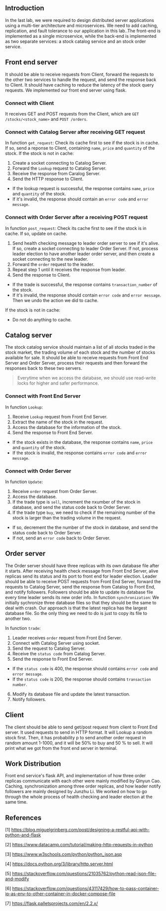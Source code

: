 ## Introduction
In the last lab, we were required to design distributed server applications using a multi-tier architecture and microservices. We need to add caching, replication, and fault tolerance to our application in this lab..The front-end is implemented as a single microservice, while the back-end is implemented as two separate services: a stock catalog service and an stock order service.


## Front end server
It should be able to receive requests from Client, forward the requests to the other two services to handle the request, and send the response back to Client. It should have caching to reduce the latency of the stock query requests.
We implemented our front end server using flask.


### Connect with Client
It receives GET and POST requests from the Client, which are `GET /stocks/<stock_name>` and `POST /orders`.


### Connect with Catalog Server after receiving GET request
In function `get_request`:
Check its cache first to see if the stock is in cache. If so, send a reponse to Client, containing `name`, `price` and `quantity` of the stock.
If the stock is not in cache:
1. Create a socket connecting to Catalog Server.
2. Forward the `Lookup` request to Catalog Server.
3. Receive the response from Caralog Server.
4. Send the HTTP response to Client.
* If the lookup request is successful, the response contains `name`, `price` and `quantity` of the stock.
* If it's invalid, the response should contain an `error code` and `error message`.


### Connect with Order Server after a receiving POST request
In function `post_request`:
Check its cache first to see if the stock is in cache. If so, update on cache.
1. Send health checking message to leader order server to see if it's alive. If so, create a socket connecting to leader Order Server. If not, process leader election to have another leader order server, and then create a socket connecting to the new leader.
2. Forward the `order` request to the leader.
3. Repeat step 1 until it receives the response from leader.
4. Send the response to Client.
* If the trade is successful, the response contains `transaction_number` of the stock.
* If it's invalid, the response should contain `error code` and `error message`. Then we undo the action we did to cache.

If the stock is not in cache:
* Do not do anything to cache.


## Catalog server
The stock catalog service should maintain a list of all stocks traded in the stock market, the trading volume of each stock and the number of stocks available for sale.
It should be able to receive requests from Front End Server and Order Server, process their requests and then forward the responses back to these two servers.
> Everytime when we access the database, we should use read-write locks for higher and safer performance.


### Connect with Front End Server
In function `Lookup`:
1. Receive `Lookup` request from Front End Server.
2. Extract the name of the stock in the request.
3. Access the database for the information of the stock.
4. Send the response to Front End Server.
* If the stock exists in the database, the response contains `name`, `price` and `quantity` of the stock.
* If the stock is invalid, the response contains `error code` and `error message`.


### Connect with Order Server
In function `Update`:
1. Receive `order` request from Order Server.
2. Access the database.
3. If the trade type is `sell`, increment the nxumber of the stock in database, and send the status code back to Order Server.
4. If the trade type `buy`, we need to check if the remaining number of the stock is larger than the trading volume in the request.
- If so, decrement the the number of the stock in database, and send the status code back to Order Server.
- If not, send an `error code` back to Order Server.


## Order server
The Order server should have three replicas with its own database file after it starts.
After receiving health check message from Front End Server, alive replicas send its status and its port to front end for leader election. Leader should be able to receive POST requests from Front End Server, forward the requests to Catalog Server, send the response from Catalog to Front End, and notify followers.
Followers should be able to update its database file every time leader sends its new order info.
In function `synchronization`:
We initially sychronize three database files so that they should be the same to deal with crash. Our approach is that the latest replica has the largest database file. So the only thing we need to do is just to copy its file to another two.


In function `trade`:
1. Leader receives `order` request from Front End Server.
2. Connect with Catalog Server using socket.
3. Send the request to Catalog Server.
4. Receive the `status code` from Catalog Server.
5. Send the response to Front End Server.
* If the `status code` is 400, the response should contains `error code` and `error message`.
* If the `status code` is 200, the response should contains `transaction number`.
6. Modify its database file and update the latest transaction.
7. Notify followers.




## Client
The client should be able to send get/post request from client to Front End server. It used requests to send in HTTP format. It will Lookup a random stock first. Then, it has probability p to send another order request in random amount 1-1000, and it will be 50% to buy and 50 % to sell. It will print what we got from the front end server in terminal.




## Work Distribution
Front end service's flask API, and implementation of how three order replicas communicate with each other were mainly modified by Qinyun Cao.
Caching, synchronization among three order replicas, and how leader notify followers are mainly designed by Junzhu Li.
We worked on how to go through the whole process of health checking and leader election at the same time.








## References
[1] https://blog.miguelgrinberg.com/post/designing-a-restful-api-with-python-and-flask


[2] https://www.datacamp.com/tutorial/making-http-requests-in-python


[3] https://www.w3schools.com/python/python_json.asp


[4] https://docs.python.org/3/library/http.server.html


[5] https://stackoverflow.com/questions/21035762/python-read-json-file-and-modify


[6] https://stackoverflow.com/questions/43117429/how-to-pass-container-ip-as-env-to-other-container-in-docker-compose-file


[7] https://flask.palletsprojects.com/en/2.2.x/

